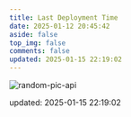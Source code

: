 ```yaml
---
title: Last Deployment Time
date: 2025-01-12 20:45:42
aside: false
top_img: false
comments: false
updated: 2025-01-15 22:19:02
---
```


![random-pic-api](https://cover.dong4j.ink:1024)

updated: 2025-01-15 22:19:02